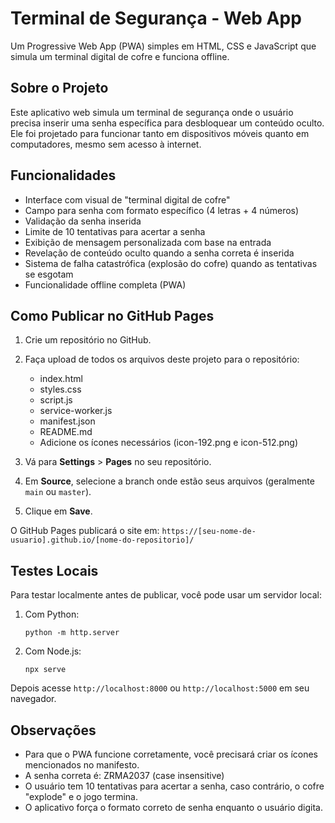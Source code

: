 # Terminal de Segurança - Web App

Um Progressive Web App (PWA) simples em HTML, CSS e JavaScript que simula um terminal digital de cofre e funciona offline.

## Sobre o Projeto

Este aplicativo web simula um terminal de segurança onde o usuário precisa inserir uma senha específica para desbloquear um conteúdo oculto. Ele foi projetado para funcionar tanto em dispositivos móveis quanto em computadores, mesmo sem acesso à internet.

## Funcionalidades

- Interface com visual de "terminal digital de cofre"
- Campo para senha com formato específico (4 letras + 4 números)
- Validação da senha inserida
- Limite de 10 tentativas para acertar a senha
- Exibição de mensagem personalizada com base na entrada
- Revelação de conteúdo oculto quando a senha correta é inserida
- Sistema de falha catastrófica (explosão do cofre) quando as tentativas se esgotam
- Funcionalidade offline completa (PWA)

## Como Publicar no GitHub Pages

1. Crie um repositório no GitHub.

2. Faça upload de todos os arquivos deste projeto para o repositório:
   - index.html
   - styles.css
   - script.js
   - service-worker.js
   - manifest.json
   - README.md
   - Adicione os ícones necessários (icon-192.png e icon-512.png)

3. Vá para **Settings** > **Pages** no seu repositório.

4. Em **Source**, selecione a branch onde estão seus arquivos (geralmente `main` ou `master`).

5. Clique em **Save**.

O GitHub Pages publicará o site em: `https://[seu-nome-de-usuario].github.io/[nome-do-repositorio]/`

## Testes Locais

Para testar localmente antes de publicar, você pode usar um servidor local:

1. Com Python:
   ```
   python -m http.server
   ```

2. Com Node.js:
   ```
   npx serve
   ```

Depois acesse `http://localhost:8000` ou `http://localhost:5000` em seu navegador.

## Observações

- Para que o PWA funcione corretamente, você precisará criar os ícones mencionados no manifesto.
- A senha correta é: ZRMA2037 (case insensitive)
- O usuário tem 10 tentativas para acertar a senha, caso contrário, o cofre "explode" e o jogo termina.
- O aplicativo força o formato correto de senha enquanto o usuário digita. 